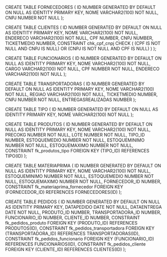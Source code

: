 CREATE TABLE FORNECEDORES (
    ID NUMBER GENERATED BY DEFAULT ON NULL AS IDENTITY PRIMARY KEY,
    NOME VARCHAR2(100) NOT NULL,
    CNPJ NUMBER NOT NULL
);

CREATE TABLE CLIENTES (
    ID NUMBER GENERATED BY DEFAULT ON NULL AS IDENTITY PRIMARY KEY,
    NOME VARCHAR2(100) NOT NULL,
    ENDERECO VARCHAR2(100) NOT NULL,
    CPF NUMBER,
    CNPJ NUMBER,
    TICKETMEDIO NUMBER,
    CONSTRAINT chk_cpf_cnpj CHECK (
        (CPF IS NOT NULL AND CNPJ IS NULL) OR
        (CNPJ IS NOT NULL AND CPF IS NULL)
    )
);

CREATE TABLE FUNCIONARIOS (
    ID NUMBER GENERATED BY DEFAULT ON NULL AS IDENTITY PRIMARY KEY,
    NOME VARCHAR2(100) NOT NULL,
    CARGO VARCHAR2(100) NOT NULL,
    CPF NUMBER NOT NULL,
    ENDERECO VARCHAR2(100) NOT NULL
);

CREATE TABLE TRANSPORTADORAS (
    ID NUMBER GENERATED BY DEFAULT ON NULL AS IDENTITY PRIMARY KEY,
    NOME VARCHAR2(100) NOT NULL,
    REGIAO VARCHAR2(100) NOT NULL,
    TICKETMEDIO NUMBER,
    CNPJ NUMBER NOT NULL,
    ENTREGASREALIZADAS NUMBER
);

CREATE TABLE TIPO (
    ID NUMBER GENERATED BY DEFAULT ON NULL AS IDENTITY PRIMARY KEY,
    NOME VARCHAR2(100) NOT NULL
);

CREATE TABLE PRODUTOS (
    ID NUMBER GENERATED BY DEFAULT ON NULL AS IDENTITY PRIMARY KEY,
    NOME VARCHAR2(100) NOT NULL,
    PRECOKG NUMBER NOT NULL,
    LOTE NUMBER NOT NULL,
    TIPO_ID NUMBER,
    ESTOQUEMEDIO NUMBER NOT NULL,
    ESTOQUEMINIMO NUMBER NOT NULL,
    ESTOQUEMAXIMO NUMBER NOT NULL,
    CONSTRAINT fk_produtos_tipo FOREIGN KEY (TIPO_ID) REFERENCES TIPO(ID)
);

CREATE TABLE MATERIAPRIMA (
    ID NUMBER GENERATED BY DEFAULT ON NULL AS IDENTITY PRIMARY KEY,
    NOME VARCHAR2(100) NOT NULL,
    ESTOQUEMINIMO NUMBER NOT NULL,
    ESTOQUEMEDIO NUMBER NOT NULL,
    ESTOQUEMAXIMO NUMBER NOT NULL,
    FORNECEDOR_ID NUMBER,
    CONSTRAINT fk_materiaprima_fornecedor FOREIGN KEY (FORNECEDOR_ID) REFERENCES FORNECEDORES(ID)
);

CREATE TABLE PEDIDOS (
    ID NUMBER GENERATED BY DEFAULT ON NULL AS IDENTITY PRIMARY KEY,
    DATAPEDIDO DATE NOT NULL,
    DATAENTREGA DATE NOT NULL,
    PRODUTO_ID NUMBER,
    TRANSPORTADORA_ID NUMBER,
    FUNCIONARIO_ID NUMBER,
    CLIENTE_ID NUMBER,
    CONSTRAINT fk_pedidos_produto FOREIGN KEY (PRODUTO_ID) REFERENCES PRODUTOS(ID),
    CONSTRAINT fk_pedidos_transportadora FOREIGN KEY (TRANSPORTADORA_ID) REFERENCES TRANSPORTADORAS(ID),
    CONSTRAINT fk_pedidos_funcionario FOREIGN KEY (FUNCIONARIO_ID) REFERENCES FUNCIONARIOS(ID),
    CONSTRAINT fk_pedidos_cliente FOREIGN KEY (CLIENTE_ID) REFERENCES CLIENTES(ID)
);
